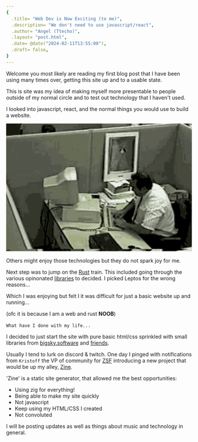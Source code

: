 ```yaml
---
{
  .title= "Web Dev is Now Exciting (to me)",
  .description= "We don't need to use javascript/react",
  .author= "Angel (Ttecho)",
  .layout= "post.html",
  .date= @date("2024-02-11T13:55:00"),
  .draft= false,
}
---
```


Welcome you most likely are reading my first blog post that I have been using many times over, getting this site up and to a usable state. 

This is site was my idea of making myself more presentable to people outside of my normal circle and to test out technology that I haven't used.

I looked into javascript, react, and the normal things you would use to build a website.

![break](break.gif)

Others might enjoy those technologies but they do not spark joy for me. 

Next step was to jump on the [Rust](https://www.youtube.com/watch?v=TGfQu0bQTKc) train. This included going through the various opinonated [libraries](https://www.arewewebyet.org/) to decided. I picked Leptos for the wrong reasons... 

Which I was enjoying but felt I it was difficult for just a basic website up and running... 

(ofc it is because I am a web and rust **NOOB**) 

```What have I done with my life...```

I decided to just start the site with pure basic html/css sprinkled with small libraries from [bigsky.software](https://bigsky.software/) and [friends](https://missing.style/). 

Usually I tend to lurk on discord & twitch. One day I pinged with notifications from `Kristoff` the VP of community for [ZSF](https://ziglang.org/) introducing a new project that would be up my alley, [Zine](https://github.com/kristoff-it/zine). 

'Zine' is a static site generator, that allowed me the best opportunities:

- Using zig for everything!
- Being able to make my site quickly
- Not javascript
- Keep using my HTML/CSS I created
- Not convoluted

I will be posting updates as well as things about music and technology in general. 

